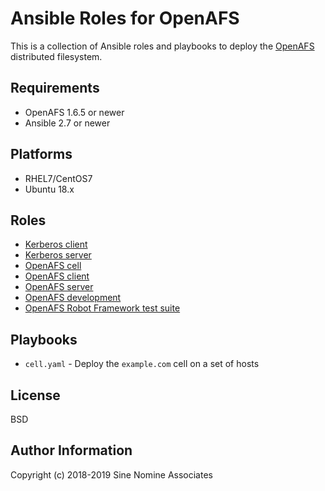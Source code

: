 # Ansible Roles for OpenAFS

This is a collection of Ansible roles and playbooks to deploy the [OpenAFS][1]
distributed filesystem.

## Requirements

* OpenAFS 1.6.5 or newer
* Ansible 2.7 or newer

## Platforms

* RHEL7/CentOS7
* Ubuntu 18.x

## Roles

* [Kerberos client](roles/openafs-krbclient)
* [Kerberos server](roles/openafs-krbserver)
* [OpenAFS cell](roles/openafs-cell)
* [OpenAFS client](roles/openafs-client)
* [OpenAFS server](roles/openafs-server)
* [OpenAFS development](roles/openafs-devel)
* [OpenAFS Robot Framework test suite](roles/role-openafs-robotest)

## Playbooks

* `cell.yaml` - Deploy the `example.com` cell on a set of hosts

## License

BSD

## Author Information

Copyright (c) 2018-2019 Sine Nomine Associates

[1]: https://www.openafs.org/
[2]: https://web.mit.edu/kerberos/
